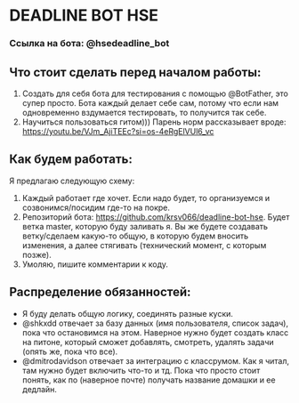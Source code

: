 # DEADLINE BOT HSE

### Ссылка на бота: @hsedeadline_bot

## Что стоит сделать перед началом работы:
1) Создать для себя бота для тестирования с помощью @BotFather, это супер просто. Бота каждый делает себе сам, потому что если нам одновременно вздумается тестировать, то получится так себе.
2) Научиться пользоваться гитом))) Парень норм рассказывает вроде: https://youtu.be/VJm_AjiTEEc?si=os-4eRgElVUl6_vc

## Как будем работать:
Я предлагаю следующую схему:
1) Каждый работает где хочет. Если надо будет, то организуемся и созвонимся/посидим где-то на покре.
2) Репозиторий бота: https://github.com/krsv066/deadline-bot-hse. Будет ветка master, которую буду заливать я. Вы же будете создавать ветку/сделаем какую-то общую, в которую будем вносить изменения, а далее стягивать (технический момент, с которым позже).
3) Умоляю, пишите комментарии к коду.

## Распределение обязанностей:
* Я буду делать общую логику, соединять разные куски.
* @shkxdd отвечает за базу данных (имя пользователя, список задач), пока что остановимся на этом. Наверное нужно будет создать класс на питоне, который сможет добавлять, смотреть, удалять задачи (опять же, пока что все).
* @dmitrodavidson отвечает за интеграцию с классрумом. Как я читал, там нужно будет включить что-то и тд. Пока что просто стоит понять, как по (наверное почте) получать название домашки и ее дедлайн.
